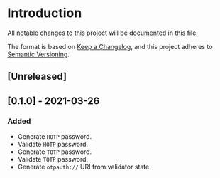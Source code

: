 # Introduction
All notable changes to this project will be documented in this file.

The format is based on [Keep a
Changelog](https://keepachangelog.com/en/1.0.0/), and this project
adheres to [Semantic Versioning](https://semver.org/spec/v2.0.0.html).

## [Unreleased]
## [0.1.0] - 2021-03-26
### Added
- Generate `HOTP` password.
- Validate `HOTP` password. 
- Generate `TOTP` password.
- Validate `TOTP` password.
- Generate `otpauth://` URI from validator state.
